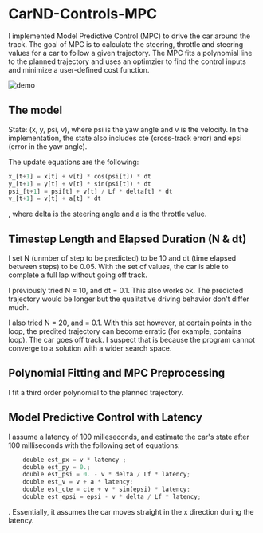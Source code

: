 # CarND-Controls-MPC

I implemented Model Predictive Control (MPC) to drive the car around the track. The goal of MPC is to calculate the steering, throttle and steering values for a car to follow a given trajectory. The MPC fits a polynomial line to the planned trajectory and uses an optimzier to find the control inputs and minimize a user-defined cost function. 

![demo](demo.gif)

## The model

State: (x, y, psi, v), where psi is the yaw angle and v is the velocity. In the implementation, the state also includes cte (cross-track error) and epsi (error in the yaw angle).

The update equations are the following:

```python
x_[t+1] = x[t] + v[t] * cos(psi[t]) * dt 
y_[t+1] = y[t] + v[t] * sin(psi[t]) * dt
psi_[t+1] = psi[t] + v[t] / Lf * delta[t] * dt
v_[t+1] = v[t] + a[t] * dt
```

, where delta is the steering angle and a is the throttle value.


## Timestep Length and Elapsed Duration (N & dt)

I set N (unmber of step to be predicted) to be 10 and dt (time elapsed between steps) to be 0.05. With the set of values, the car is able to complete a full lap without going off track.

I previously tried N = 10, and dt = 0.1. This also works ok. The predicted trajectory would be longer but the qualitative driving behavior don't differ much.

I also tried N = 20, and = 0.1. With this set however, at certain points in the loop, the predited trajectory can become erratic (for example, contains loop). The car goes off track. I suspect that is because the program cannot converge to a solution with a wider search space.

## Polynomial Fitting and MPC Preprocessing

I fit a third order polynomial to the planned trajectory.

## Model Predictive Control with Latency

I assume a latency of 100 milleseconds, and estimate the car's state after 100 milliseconds with the following set of equations:

  ```python
      double est_px = v * latency ;
      double est_py = 0.;
      double est_psi = 0. - v * delta / Lf * latency;
      double est_v = v + a * latency;
      double est_cte = cte + v * sin(epsi) * latency;
      double est_epsi = epsi - v * delta / Lf * latency;
  ```

. Essentially, it assumes the car moves straight in the x direction during the latency.


